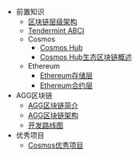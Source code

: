 * 前置知识
  * [区块链层级架构](docs/prerequisites/blockchain_architecture.md)
  * [Tendermint ABCI](docs/prerequisites/tendermint_abci.md)
  * Cosmos
    * [Cosmos Hub](docs/prerequisites/cosmos_hub.md)
    * [Cosmos Hub生态区块链概述]()
  * Ethereum
    * [Ethereum存储层]()
    * [Ethereum合约层]()
* AGG区块链
  * [AGG区块链简介](docs/introduction/what_is_agg_chain.md)
  * [AGG区块链架构](docs/architecture/agg_architecture.md)
  * [开发路线图](docs/roadmap/development_roadmap.md)
* 优秀项目
  * [Cosmos优秀项目](docs/excellent_project/excellent_project.md)
